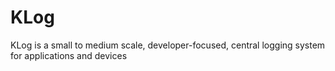 # KLog
KLog is a small to medium scale, developer-focused, central logging system for applications and devices
